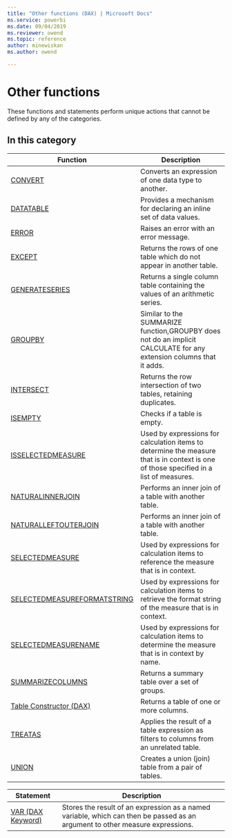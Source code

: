 ```yaml
---
title: "Other functions (DAX) | Microsoft Docs"
ms.service: powerbi 
ms.date: 09/04/2019
ms.reviewer: owend
ms.topic: reference
author: minewiskan
ms.author: owend

---
```

# Other functions

These functions and statements perform unique actions that cannot be defined by any of the categories. 
  
## In this category  

|Function  |Description  |
|---------|---------|
|[CONVERT](convert-function-dax.md)|Converts an expression of one data type to another. |
|[DATATABLE](datatable-function.md)    |  Provides a mechanism for declaring an inline set of data values.        |
|[ERROR](error-function.md)     | Raises an error with an error message.         |
|[EXCEPT](except-function-dax.md)     |  Returns the rows of one table which do not appear in another table.       |
|[GENERATESERIES](generateseries-function.md)     | Returns a single column table containing the values of an arithmetic series.        |
|[GROUPBY](groupby-function-dax.md)      |  Similar to the SUMMARIZE function,GROUPBY does not do an implicit CALCULATE for any extension columns that it adds.       |
|[INTERSECT](intersect-function-dax.md)       |   Returns the row intersection of two tables, retaining duplicates.       |
|[ISEMPTY](isempty-function-dax.md)     |  Checks if a table is empty.       |
|[ISSELECTEDMEASURE](isselectedmeasure-function-dax.md)|   Used by expressions for calculation items to determine the measure that is in context is one of those specified in a list of measures.   |
|[NATURALINNERJOIN](naturalinnerjoin-function-dax.md)     |  Performs an inner join of a table with another table.        |
|[NATURALLEFTOUTERJOIN](naturalleftouterjoin-function-dax.md)     |  Performs an inner join of a table with another table.       |
|[SELECTEDMEASURE](selectedmeasure-function-dax.md) |   Used by expressions for calculation items to reference the measure that is in context.   |
|[SELECTEDMEASUREFORMATSTRING](selectedmeasureformatstring-function-dax.md) |   Used by expressions for calculation items to retrieve the format string of the measure that is in context.   |
|[SELECTEDMEASURENAME](selectedmeasurename-function-dax.md) |   Used by expressions for calculation items to determine the measure that is in context by name.   |
|[SUMMARIZECOLUMNS](summarizecolumns-function-dax.md)      |  Returns a summary table over a set of groups.        |
|[Table Constructor &#40;DAX&#41;](table-Constructor.md)    |  Returns a table of one or more columns.       |
|[TREATAS](treatas-function.md)     |  Applies the result of a table expression as filters to columns from an unrelated table.        |
|[UNION](union-function-dax.md)     |  Creates a union (join) table from a pair of tables.         |

|Statement |Description  |
|---------|---------|
|[VAR &#40;DAX Keyword&#41;](var-dax.md)       |  Stores the result of an expression as a named variable, which can then be passed as an argument to other measure expressions.       |
